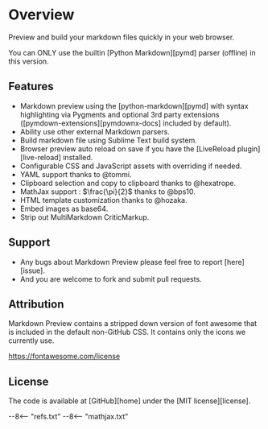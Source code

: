 # Overview

Preview and build your markdown files quickly in your web browser.

You can ONLY use the builtin [Python Markdown][pymd] parser (offline) in this version.

## Features

- Markdown preview using the [python-markdown][pymd] with syntax highlighting via Pygments and optional 3rd party extensions ([pymdown-extensions][pymdownx-docs] included by default).
- Ability use other external Markdown parsers.
- Build markdown file using Sublime Text build system.
- Browser preview auto reload on save if you have the [LiveReload plugin][live-reload] installed.
- Configurable CSS and JavaScript assets with overriding if needed.
- YAML support thanks to @tommi.
- Clipboard selection and copy to clipboard thanks to @hexatrope.
- MathJax support : $\frac{\pi}{2}$ thanks to @bps10.
- HTML template customization thanks to @hozaka.
- Embed images as base64.
- Strip out MultiMarkdown CriticMarkup.

## Support

- Any bugs about Markdown Preview please feel free to report [here][issue].
- And you are welcome to fork and submit pull requests.

## Attribution

Markdown Preview contains a stripped down version of font awesome that is included in the default non-GitHub CSS.  It contains only the icons we currently use.

https://fontawesome.com/license

## License

The code is available at [GitHub][home] under the [MIT license][license].

--8<-- "refs.txt"
--8<-- "mathjax.txt"

